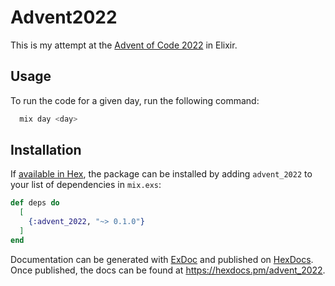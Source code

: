 # Advent2022

This is my attempt at the [Advent of Code 2022](https://adventofcode.com/2022) in Elixir.

## Usage

To run the code for a given day, run the following command:

```bash
  mix day <day>
```

## Installation

If [available in Hex](https://hex.pm/docs/publish), the package can be installed
by adding `advent_2022` to your list of dependencies in `mix.exs`:

```elixir
def deps do
  [
    {:advent_2022, "~> 0.1.0"}
  ]
end
```

Documentation can be generated with [ExDoc](https://github.com/elixir-lang/ex_doc)
and published on [HexDocs](https://hexdocs.pm). Once published, the docs can
be found at <https://hexdocs.pm/advent_2022>.

